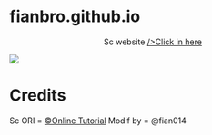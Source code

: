 # fianbro.github.io

<p align="center">
Sc website  <a href="https:\\fianbro.github.io">/>Click in here</a>

</p>


<img src="https://telegra.ph/file/543eaac8c8082f38eeb21.jpg">

# Credits

Sc ORI = <a href="https://m.youtube.com/c/OnlineTutorials4Designers">©Online Tutorial</a>
Modif by = @fian014
